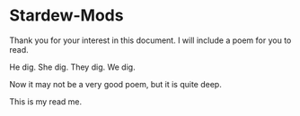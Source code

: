 # Stardew-Mods

Thank you for your interest in this document. I will include a poem for you to read.

He dig.
She dig.
They dig.
We dig.

Now it may not be a very good poem, but it is quite deep.

This is my read me.

